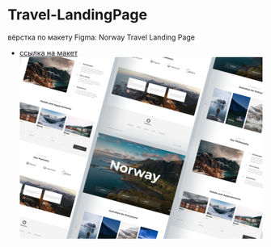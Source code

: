# Travel-LandingPage
вёрстка по макету Figma: Norway Travel Landing Page
- [ссылка на макет](https://www.figma.com/community/file/1129700120780305082/Travel-Landing-Page---Free)
![cover image](./Cover.png)